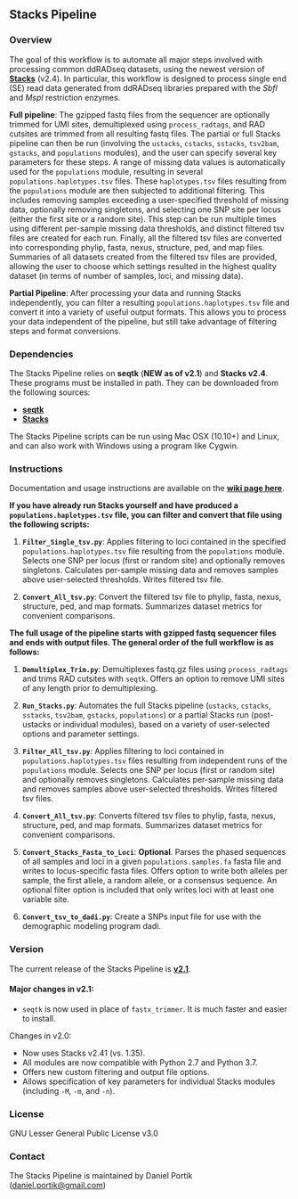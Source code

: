 Stacks Pipeline
---------------

### Overview

The goal of this workflow is to automate all major steps involved with processing common ddRADseq datasets, using the newest version of [**Stacks**](http://catchenlab.life.illinois.edu/stacks/) (v2.4). In particular, this workflow is designed to process single end (SE) read data generated from ddRADseq libraries prepared with the *SbfI* and *MspI* restriction enzymes. 

**Full pipeline**: The gzipped fastq files from the sequencer are optionally trimmed for UMI sites, demultiplexed using `process_radtags`, and RAD cutsites are trimmed from all resulting fastq files. The partial or full Stacks pipeline can then be run (involving the `ustacks`, `cstacks`, `sstacks`, `tsv2bam`, `gstacks`, and `populations` modules), and the user can specify several key parameters for these steps. A range of missing data values is automatically used for the `populations` module, resulting in several `populations.haplotypes.tsv` files. These `haplotypes.tsv` files resulting from the `populations` module are then subjected to additional filtering. This includes removing samples exceeding a user-specified threshold of missing data, optionally removing singletons, and selecting one SNP site per locus (either the first site or a random site). This step can be run multiple times using different per-sample missing data thresholds, and distinct filtered tsv files are created for each run. Finally, all the filtered tsv files are converted into corresponding phylip, fasta, nexus, structure, ped, and map files. Summaries of all datasets created from the filtered tsv files are provided, allowing the user to choose which settings resulted in the highest quality dataset (in terms of number of samples, loci, and missing data). 

**Partial Pipeline**: After processing your data and running Stacks independently, you can filter a resulting `populations.haplotypes.tsv` file and convert it into a variety of useful output formats. This allows you to process your data independent of the pipeline, but still take advantage of filtering steps and format conversions.

### Dependencies

The Stacks Pipeline relies on **seqtk** (**NEW as of v2.1**) and **Stacks v2.4**. These programs must be installed in path. They can be downloaded from the following sources:
+ [**seqtk**](https://github.com/lh3/seqtk)
+ [**Stacks**](http://catchenlab.life.illinois.edu/stacks/)

The Stacks Pipeline scripts can be run using Mac OSX (10.10+) and Linux, and can also work with Windows using a program like Cygwin. 

### Instructions

Documentation and usage instructions are available on the [**wiki page here**](https://github.com/dportik/Stacks_pipeline/wiki/Stacks-Pipeline-Instructions). 

**If you have already run Stacks yourself and have produced a `populations.haplotypes.tsv` file, you can filter and convert that file using the following scripts:**

1. **`Filter_Single_tsv.py`**: Applies filtering to loci contained in the specified `populations.haplotypes.tsv` file resulting from the `populations` module. Selects one SNP per locus (first or random site) and optionally removes singletons. Calculates per-sample missing data and removes samples above user-selected thresholds. Writes filtered tsv file.

2. **`Convert_All_tsv.py`**: Convert the filtered tsv file to phylip, fasta, nexus, structure, ped, and map formats. Summarizes dataset metrics for convenient comparisons.

**The full usage of the pipeline starts with gzipped fastq sequencer files and ends with output files. The general order of the full workflow is as follows:**

1. **`Demultiplex_Trim.py`**: Demultiplexes fastq.gz files using `process_radtags` and trims RAD cutsites with `seqtk`. Offers an option to remove UMI sites of any length prior to demultiplexing.

2. **`Run_Stacks.py`**: Automates the full Stacks pipeline (`ustacks`, `cstacks`, `sstacks`, `tsv2bam`, `gstacks`, `populations`) or a partial Stacks run (post-ustacks or individual modules), based on a variety of user-selected options and parameter settings.

3. **`Filter_All_tsv.py`**: Applies filtering to loci contained in `populations.haplotypes.tsv` files resulting from independent runs of the `populations` module. Selects one SNP per locus (first or random site) and optionally removes singletons. Calculates per-sample missing data and removes samples above user-selected thresholds. Writes filtered tsv files.

4. **`Convert_All_tsv.py`**: Converts filtered tsv files to phylip, fasta, nexus, structure, ped, and map formats. Summarizes dataset metrics for convenient comparisons.

5. **`Convert_Stacks_Fasta_to_Loci`**: **Optional**. Parses the phased sequences of all samples and loci in a given `populations.samples.fa` fasta file and writes to locus-specific fasta files. Offers option to write both alleles per sample, the first allele, a random allele, or a consensus sequence. An optional filter option is included that only writes loci with at least one variable site. 

6. **`Convert_tsv_to_dadi.py`**: Create a SNPs input file for use with the demographic modeling program dadi.

### Version

The current release of the Stacks Pipeline is [**v2.1**](https://github.com/dportik/Stacks_pipeline/releases). 

#### Major changes in v2.1:
  - `seqtk` is now used in place of `fastx_trimmer`. It is much faster and easier to install.

Changes in v2.0:
  - Now uses Stacks v2.41 (vs. 1.35).
  - All modules are now compatible with Python 2.7 and Python 3.7.
  - Offers new custom filtering and output file options.
  - Allows specification of key parameters for individual Stacks modules (including `-M`, `-m`, and `-n`). 

### License

GNU Lesser General Public License v3.0

### Contact

The Stacks Pipeline is maintained by Daniel Portik (daniel.portik@gmail.com)
